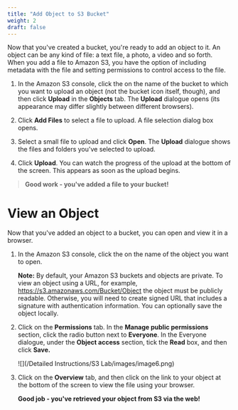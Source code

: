 ```yaml
---
title: "Add Object to S3 Bucket"
weight: 2
draft: false
---
```


Now that you've created a bucket, you're ready to add an object to it.
An object can be any kind of file: a text file, a photo, a video and so
forth. When you add a file to Amazon S3, you have the option of
including metadata with the file and setting permissions to control
access to the file.

1.  In the Amazon S3 console, click the on the name of the bucket to
    which you want to upload an object (not the bucket icon itself,
    though), and then click **Upload** in the **Objects** tab. The
    **Upload** dialogue opens (its appearance may differ slightly
    between different browsers).

2.  Click **Add Files** to select a file to upload. A file selection
    dialog box opens.

3.  Select a small file to upload and click **Open**. The **Upload**
    dialogue shows the files and folders you\'ve selected to upload.

4.  Click **Upload**. You can watch the progress of the upload at the
    bottom of the screen. This appears as soon as the upload begins.

> **Good work - you\'ve added a file to your bucket!**

View an Object
==============

Now that you\'ve added an object to a bucket, you can open and view it
in a browser.

1.  In the Amazon S3 console, click the on the name of the object you
    want to open.

	**Note:** By default, your Amazon S3 buckets and objects are private.
	To view an object using a URL, for example,
	https://s3.amazonaws.com/Bucket/Object the object must be publicly
	readable. Otherwise, you will need to create signed URL that includes a
	signature with authentication information. You can optionally save the
	object locally.

2.  Click on the **Permissions** tab. In the **Manage public
    permissions** section, click the radio button next to **Everyone**.
    In the Everyone dialogue, under the **Object access** section, tick
    the **Read** box, and then click **Save.**

	![](/Detailed Instructions/S3 Lab/images/image6.png)

3.  Click on the **Overview** tab, and then click on the link to your
    object at the bottom of the screen to view the file using your
    browser.

	**Good job - you've retrieved your object from S3 via the web!**
